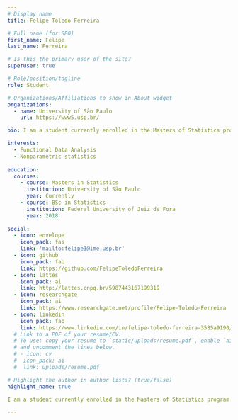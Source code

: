 ```yaml
---
# Display name
title: Felipe Toledo Ferreira

# Full name (for SEO)
first_name: Felipe
last_name: Ferreira

# Is this the primary user of the site?
superuser: true

# Role/position/tagline
role: Student

# Organizations/Affiliations to show in About widget
organizations:
  - name: University of São Paulo
    url: https://www5.usp.br/

bio: I am a student currently enrolled in the Masters of Statistics program at the Institute of Mathematics and Statistics of the University of São Paulo. My research interests include functional data analysis (FDA) and nonparametric statistics.

interests:
  - Functional Data Analysis
  - Nonparametric statistics
  
education:
  courses:
    - course: Masters in Statistics
      institution: University of São Paulo
      year: Currently
    - course: BSc in Statistics
      institution: Federal University of Juiz de Fora
      year: 2018
    
social:
  - icon: envelope
    icon_pack: fas
    link: 'mailto:felipe3@ime.usp.br'
  - icon: github
    icon_pack: fab
    link: https://github.com/FelipeToledoFerreira
  - icon: lattes
    icon_pack: ai
    link: http://lattes.cnpq.br/5987443167199319
  - icon: researchgate
    icon_pack: ai
    link: https://www.researchgate.net/profile/Felipe-Toledo-Ferreira
  - icon: linkedin
    icon_pack: fab
    link: https://www.linkedin.com/in/felipe-toledo-ferreira-3585a9190/
  # Link to a PDF of your resume/CV.
  # To use: copy your resume to `static/uploads/resume.pdf`, enable `ai` icons in `params.yaml`,
  # and uncomment the lines below.
  # - icon: cv
  #  icon_pack: ai
  #  link: uploads/resume.pdf

# Highlight the author in author lists? (true/false)
highlight_name: true

I am a student currently enrolled in the Masters of Statistics program at the Institute of Mathematics and Statistics of the University of São Paulo. My research interests include functional data analysis (FDA) and nonparametric statistics.

---
```

